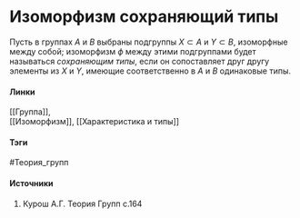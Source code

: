 # Изоморфизм сохраняющий типы
Пусть в группах $A$ и $B$ выбраны подгруппы $X\subset A$ и $Y\subset B$, изоморфные между собой; изоморфизм $\phi$ между этими подгруппами будет называться *сохраняющим типы*, если он сопоставляет друг другу элементы из $X$ и $Y$, имеющие соответственно в $A$ и $B$ одинаковые типы.

#### Линки
 [[Группа]],  
 [[Изоморфизм]], 
 [[Характеристика и типы]]
#### Тэги
 #Теория_групп 
#### Источники
 1. Курош А.Г. Теория Групп с.164